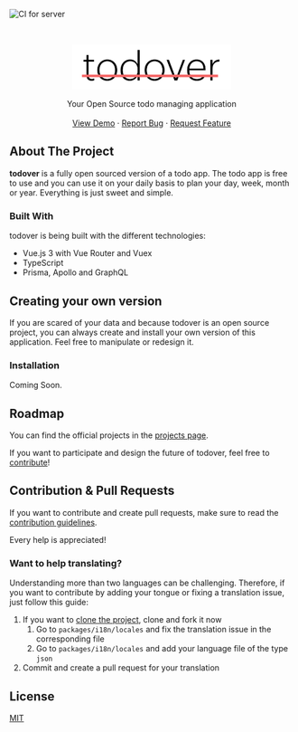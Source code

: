 ![CI for server](https://github.com/florianwoelki/todover/actions/workflows/server.yml/badge.svg)

<br />
<p align="center">
  <a href="">
    <img src="assets/logo.png" alt="Logo" height="80">
  </a>

  <p align="center">
    Your Open Source todo managing application
    <br />
    <br />
    <a href="#">View Demo</a>
    ·
    <a href="https://github.com/FlorianWoelki/todover/issues/new?assignees=&labels=bug&template=bug_report.md&title=">Report Bug</a>
    ·
    <a href="https://github.com/FlorianWoelki/todover/issues/new?assignees=&labels=enhancement%2C+idea&template=feature_request.md&title=">Request Feature</a>
  </p>
</p>

## About The Project

**todover** is a fully open sourced version of a todo app. The todo app is free to use and you can use it on your daily basis to plan your day, week, month or year. Everything is just sweet and simple.

### Built With

todover is being built with the different technologies:
* Vue.js 3 with Vue Router and Vuex
* TypeScript
* Prisma, Apollo and GraphQL

## Creating your own version

If you are scared of your data and because todover is an open source project, you can always create and install your own version of this application. Feel free to manipulate or redesign it.

### Installation

Coming Soon.

## Roadmap

You can find the official projects in the [projects page](https://github.com/FlorianWoelki/todover/projects).

If you want to participate and design the future of todover, feel free to [contribute](https://github.com/FlorianWoelki/todover/blob/main/.github/CONTRIBUTING.md)!

## Contribution & Pull Requests

If you want to contribute and create pull requests, make sure to read the [contribution guidelines](https://github.com/FlorianWoelki/todover/blob/main/.github/CONTRIBUTING.md).

Every help is appreciated!

### Want to help translating?

Understanding more than two languages can be challenging. Therefore, if you want to contribute by adding your tongue or fixing a translation issue, just follow this guide:

1. If you want to [clone the project](https://github.com/FlorianWoelki/todover/blob/main/.github/CONTRIBUTING.md), clone and fork it now
    1. Go to `packages/i18n/locales` and fix the translation issue in the corresponding file 
    2. Go to `packages/i18n/locales` and add your language file of the type `json`
3. Commit and create a pull request for your translation

## License

[MIT](https://opensource.org/licenses/MIT)

